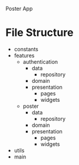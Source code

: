 Poster App

# File Structure

- constants
- features
    - authentication
        - data
            - repository 
        - domain
        - presentation
            - pages
            - widgets
    - poster
        - data
            - repository 
        - domain
        - presentation
            - pages
            - widgets
- utils
- main
